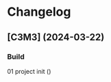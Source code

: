 # Changelog

## [C3M3] (2024-03-22)

### Build

01 project init ([](https://github.com/Alejandrocsdev/restRaw/commit/))
